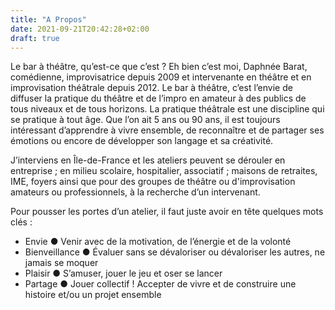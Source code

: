 ```yaml
---
title: "A Propos"
date: 2021-09-21T20:42:28+02:00
draft: true
---
```


Le bar à théâtre, qu’est-ce que c’est ? Eh bien c’est moi, Daphnée Barat, comédienne, improvisatrice depuis 2009 et intervenante en théâtre et en improvisation théâtrale depuis 2012. Le bar à théâtre, c’est l’envie de diffuser la pratique du théâtre et de l’impro en amateur à des publics de tous niveaux et de tous horizons. La pratique théâtrale est une discipline qui se pratique à tout âge. Que l’on ait 5 ans ou 90 ans, il est toujours intéressant d’apprendre à vivre ensemble, de reconnaître et de partager ses émotions ou encore de développer son langage et sa créativité. 

J’interviens en Île-de-France et les ateliers peuvent se dérouler en entreprise ; en milieu scolaire, hospitalier, associatif ; maisons de retraites, IME, foyers ainsi que pour des groupes de théâtre ou d'improvisation amateurs ou professionnels, à la recherche d’un intervenant.

Pour pousser les portes d’un atelier, il faut juste avoir en tête quelques mots clés :
- Envie ● Venir avec de la motivation, de l’énergie et de la volonté
- Bienveillance ● Évaluer sans se dévaloriser ou dévaloriser les autres, ne jamais se moquer
- Plaisir ● S’amuser, jouer le jeu et oser se lancer
- Partage ● Jouer collectif ! Accepter de vivre et de construire une histoire et/ou un projet ensemble